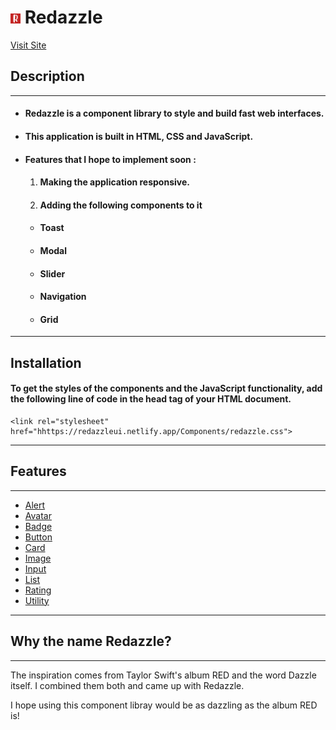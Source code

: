 # ![logo](/images/favicon-16x16.png) Redazzle

[Visit Site](https://redazzleui.netlify.app/)

## Description

---

- #### Redazzle is a component library to style and build fast web interfaces.

- #### This application is built in HTML, CSS and JavaScript.

- #### Features that I hope to implement soon :
  1.  #### Making the application responsive.
  2.  #### Adding the following components to it
  - #### Toast
  - #### Modal
  - #### Slider
  - #### Navigation
  - #### Grid

---

## Installation

#### To get the styles of the components and the JavaScript functionality, add the following line of code in the head tag of your HTML document.

```
<link rel="stylesheet" href="hhttps://redazzleui.netlify.app/Components/redazzle.css">
```

---

## Features

---

- [Alert](https://redazzleui.netlify.app/docs/site.html#alert)
- [Avatar](https://redazzleui.netlify.app/docs/site.html#avatar)
- [Badge](https://redazzleui.netlify.app/docs/site.html#badge)
- [Button](https://redazzleui.netlify.app/docs/site.html#button)
- [Card](https://redazzleui.netlify.app/docs/site.html#card)
- [Image](https://redazzleui.netlify.app/docs/site.html#image)
- [Input](https://redazzleui.netlify.app/docs/site.html#input)
- [List](https://redazzleui.netlify.app/docs/site.html#list)
- [Rating](https://redazzleui.netlify.app/docs/site.html#rating)
- [Utility](https://redazzleui.netlify.app/docs/site.html#utility)

---

## Why the name Redazzle?

---

The inspiration comes from Taylor Swift's album RED and the word Dazzle itself. I combined them both and came up with Redazzle.

I hope using this component libray would be as dazzling as the album RED is!
